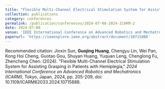 ```yaml
---
title: "Flexible Multi-Channel Electrical Stimulation System for Assisting Grasping in Patients with Hemiplegia"
collection: publications
category: conferences
permalink: /publication/conferences/2024-07-08-2024-ICARM-2
date: 2024-07-08
venue: 'IEEE International Conference on Advanced Robotics and Mechatronics (ICARM2024), Tokyo, Japan.'
paperurl: 'https://ieeexplore.ieee.org/abstract/document/10715888'
---
```

Recommended citation: Jinxin Sun, **Guojing Huang**, Chengyu Lin, Wei Pan, Kong Hoi Cheng, Guotao Gou, Shuyan Huang, Yuquan Leng, Chenglong Fu, Zhencheng Chen. (2024). "Flexible Multi-Channel Electrical Stimulation System for Assisting Grasping in Patients with Hemiplegia," <i>2024 International Conference on Advanced Robotics and Mechatronics (ICARM)</i>, Tokyo, Japan, 2024, pp. 205-209, doi: 10.1109/ICARM62033.2024.10715888.